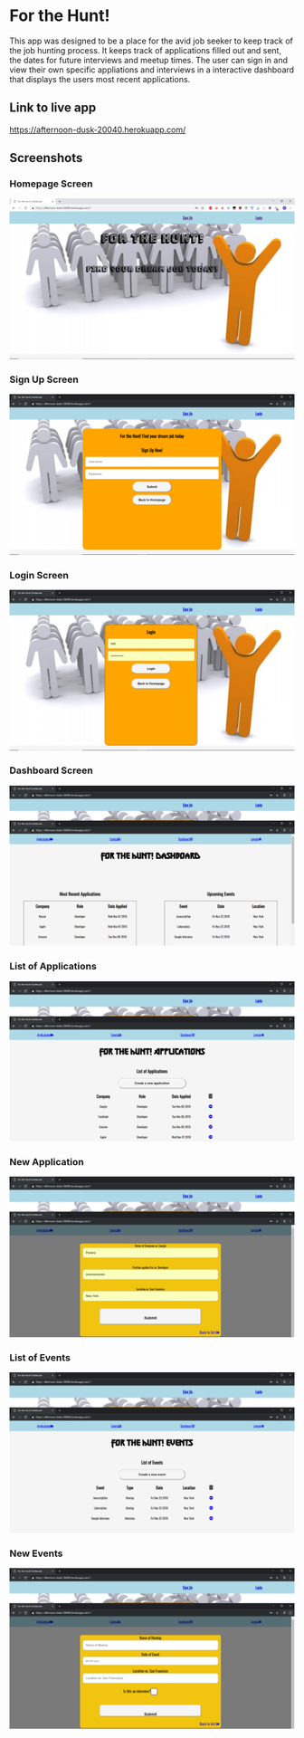<h1>For the Hunt!</h1>

This app was designed to be a place for the avid job seeker to keep track of the job hunting process. It keeps track of applications filled out and sent, the dates for future interviews and meetup times. The user can sign in and view their own 
specific appliations and interviews in a interactive dashboard that displays the users most recent applications. 

<h2>Link to live app</h2>

https://afternoon-dusk-20040.herokuapp.com/


<h2>Screenshots</h2>

<h3>Homepage Screen </h3>

![Picture of the homescreen](./screenshots/homescreen-screenshot.png)

<h3>Sign Up Screen</h3>

![Picture of the sign up screen](./screenshots/signup-screenshot.png)

<h3>Login Screen </h3>

![Picture of the login screen](./screenshots/login-screenshot.png)

<h3>Dashboard Screen</h3>

![Picture of the user dashboard](./screenshots/dashboard-screenshot.png)

<h3>List of Applications</h3>

![Picture of the list of applications](./screenshots/list-applications-screenshot.png)

<h3>New Application</h3>

![Picture of the new application screen](./screenshots/new-application-screenshot.png)

<h3>List of Events</h3>

![Picture of the list of events](./screenshots/list-events-screenshot.png)

<h3>New Events</h3>

![Picture of the new eveent screen](./screenshots/new-event-screenshot.png)





